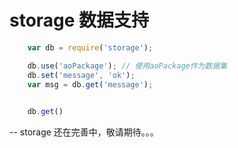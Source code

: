 storage 数据支持
=============


```js
    var db = require('storage');

    db.use('aoPackage'); // 使用aoPackage作为数据集
    db.set('message', 'ok');
    var msg = db.get('message');

    
    db.get()
```

-- storage 还在完善中，敬请期待。。。